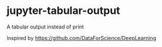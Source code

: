 # jupyter-tabular-output

A tabular output instead of print

Inspired by https://github.com/DataForScience/DeepLearning
